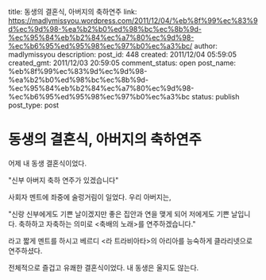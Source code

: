 title: 동생의 결혼식, 아버지의 축하연주
link: https://madlymissyou.wordpress.com/2011/12/04/%eb%8f%99%ec%83%9d%ec%9d%98-%ea%b2%b0%ed%98%bc%ec%8b%9d-%ec%95%84%eb%b2%84%ec%a7%80%ec%9d%98-%ec%b6%95%ed%95%98%ec%97%b0%ec%a3%bc/
author: madlymissyou
description: 
post_id: 448
created: 2011/12/04 05:59:05
created_gmt: 2011/12/03 20:59:05
comment_status: open
post_name: %eb%8f%99%ec%83%9d%ec%9d%98-%ea%b2%b0%ed%98%bc%ec%8b%9d-%ec%95%84%eb%b2%84%ec%a7%80%ec%9d%98-%ec%b6%95%ed%95%98%ec%97%b0%ec%a3%bc
status: publish
post_type: post

# 동생의 결혼식, 아버지의 축하연주

어제 내 동생 결혼식이었다.

"신부 아버지 축하 연주가 있겠습니다"

사회자 멘트에 좌중에 술렁거림이 일었다. 우리 아버지는,

"신랑 신부에게도 기쁜 날이겠지만 좋은 집안과 연을 맺게 되어 저에게도 기쁜 날입니다. 축하하고 자축하는 의미로 <축배의 노래>를 연주하겠습니다."

라고 짧게 멘트를 하시고 베르디 <라 트라비아타>의 아리아를 능숙하게 클라리넷으로 연주하셨다.

전체적으로 즐겁고 유쾌한 결혼식이었다. 내 동생은 울지도 않는다.